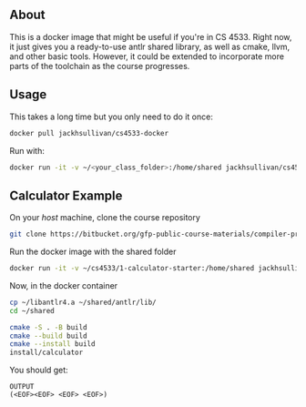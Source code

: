 ## About
This is a docker image that might be useful if you're in CS 4533. Right now, it just gives you a ready-to-use antlr shared library, as well as cmake, llvm, and other basic tools. However, it could be extended to incorporate more parts of the toolchain as the course progresses. 

## Usage

This takes a long time but you only need to do it once:

```sh
docker pull jackhsullivan/cs4533-docker
```

Run with:

```sh
docker run -it -v ~/<your_class_folder>:/home/shared jackhsullivan/cs4533-docker
```

## Calculator Example

On your *host* machine, clone the course repository 

```sh
git clone https://bitbucket.org/gfp-public-course-materials/compiler-projects-all/src/master/ ~/cs4533
```


Run the docker image with the shared folder

```sh
docker run -it -v ~/cs4533/1-calculator-starter:/home/shared jackhsullivan/cs4533-docker
```

Now, in the docker container

```sh
cp ~/libantlr4.a ~/shared/antlr/lib/
cd ~/shared

cmake -S . -B build
cmake --build build
cmake --install build
install/calculator
```

You should get:
```
OUTPUT
(<EOF><EOF> <EOF> <EOF>)
```